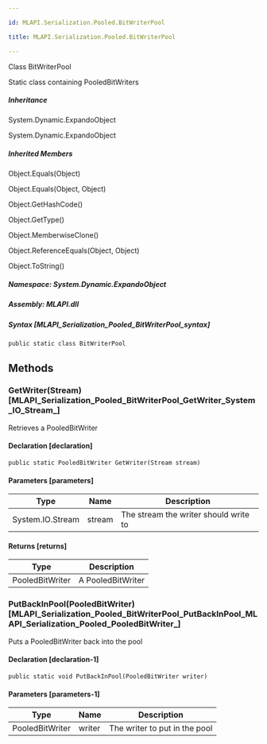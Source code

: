 ```yaml
---

id: MLAPI.Serialization.Pooled.BitWriterPool

title: MLAPI.Serialization.Pooled.BitWriterPool

---
```


Class BitWriterPool

<div class="markdown level0 summary" markdown="1">

Static class containing PooledBitWriters

</div>

<div class="markdown level0 conceptual" markdown="1">

</div>

<div class="inheritance" markdown="1">

##### Inheritance

<div class="level0" markdown="1">

System.Dynamic.ExpandoObject

</div>

<div class="level1" markdown="1">

System.Dynamic.ExpandoObject

</div>

</div>

<div class="inheritedMembers" markdown="1">

##### Inherited Members

<div markdown="1">

Object.Equals(Object)

</div>

<div markdown="1">

Object.Equals(Object, Object)

</div>

<div markdown="1">

Object.GetHashCode()

</div>

<div markdown="1">

Object.GetType()

</div>

<div markdown="1">

Object.MemberwiseClone()

</div>

<div markdown="1">

Object.ReferenceEquals(Object, Object)

</div>

<div markdown="1">

Object.ToString()

</div>

</div>

##### **Namespace**: System.Dynamic.ExpandoObject

##### **Assembly**: MLAPI.dll

##### Syntax [MLAPI_Serialization_Pooled_BitWriterPool_syntax]

    public static class BitWriterPool

## Methods <span id="MLAPI_Serialization_Pooled_BitWriterPool_GetWriter_"></span>

### GetWriter(Stream) [MLAPI_Serialization_Pooled_BitWriterPool_GetWriter_System_IO_Stream_]

<div class="markdown level1 summary" markdown="1">

Retrieves a PooledBitWriter

</div>

<div class="markdown level1 conceptual" markdown="1">

</div>

#### Declaration [declaration]

    public static PooledBitWriter GetWriter(Stream stream)

#### Parameters [parameters]

| Type                                       | Name                                      | Description                           |
|--------------------------------------------|-------------------------------------------|---------------------------------------|
| <span class="xref">System.IO.Stream</span> | <span class="parametername">stream</span> | The stream the writer should write to |

#### Returns [returns]

| Type            | Description       |
|-----------------|-------------------|
| PooledBitWriter | A PooledBitWriter |

<span
id="MLAPI_Serialization_Pooled_BitWriterPool_PutBackInPool_"></span>

### PutBackInPool(PooledBitWriter) [MLAPI_Serialization_Pooled_BitWriterPool_PutBackInPool_MLAPI_Serialization_Pooled_PooledBitWriter_]

<div class="markdown level1 summary" markdown="1">

Puts a PooledBitWriter back into the pool

</div>

<div class="markdown level1 conceptual" markdown="1">

</div>

#### Declaration [declaration-1]

    public static void PutBackInPool(PooledBitWriter writer)

#### Parameters [parameters-1]

| Type            | Name                                      | Description                   |
|-----------------|-------------------------------------------|-------------------------------|
| PooledBitWriter | <span class="parametername">writer</span> | The writer to put in the pool |
